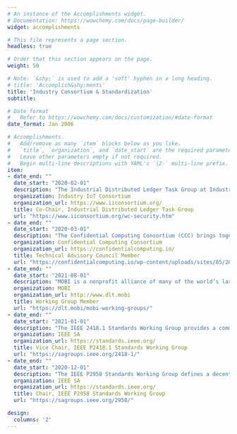```yaml
---
# An instance of the Accomplishments widget.
# Documentation: https://wowchemy.com/docs/page-builder/
widget: accomplishments

# This file represents a page section.
headless: true

# Order that this section appears on the page.
weight: 50

# Note: `&shy;` is used to add a 'soft' hyphen in a long heading.
# title: 'Accomplish&shy;ments'
title: 'Industry Consortium & Standardization'
subtitle:

# Date format
#   Refer to https://wowchemy.com/docs/customization/#date-format
date_format: Jan 2006

# Accomplishments.
#   Add/remove as many `item` blocks below as you like.
#   `title`, `organization`, and `date_start` are the required parameters.
#   Leave other parameters empty if not required.
#   Begin multi-line descriptions with YAML's `|2-` multi-line prefix.
item:
- date_end: ""
  date_start: "2020-02-01"
  description: "The Industrial Distributed Ledger Task Group at Industry IoT Consortium (IIC) is responsible for the creation, maintenance and adoption of technical documents addressing industrial distributed ledger technologies."
  organization: Industry IoT Consortium
  organization_url: https://www.iiconsortium.org/
  title: Co-Chair, Industrial Distributed Ledger Task Group
  url: "https://www.iiconsortium.org/wc-security.htm"
- date_end: ""
  date_start: "2020-03-01"
  description: "The Confidential Computing Consortium (CCC) brings together hardware vendors, cloud providers, and software developers to accelerate the adoption of Trusted Execution Environment (TEE) technologies and standards."
  organization: Confidential Computing Consortium
  organization_url: https://confidentialcomputing.io/
  title: Technical Advisory Council Member
  url: "https://confidentialcomputing.io/wp-content/uploads/sites/85/2019/12/CCC_Overview.pdf"
- date_end: ""
  date_start: "2021-08-01"
  description: "MOBI is a nonprofit alliance of many of the world’s largest vehicle manufacturers, along with many startups, NGOs, transit agencies, insurers, toll road providers, smart city leaders, and technology companies working to accelerate adoption and promote standards in blockchain, distributed ledgers, and related technologies."
  organization: MOBI
  organization_url: http://www.dlt.mobi
  title: Working Group Member
  url: "https://dlt.mobi/mobi-working-groups/"
- date_end: ""
  date_start: "2021-01-01"
  description: "The IEEE 2418.1 Standards Working Group provides a common framework for blockchain usage, implementation, and interaction with the Internet of Things (IoT). The framework addresses items such as security and privacy challenges with regards to Blockchain in IoT. Both permissioned IoT blockchain and permissionless IoT blockchain will be included in the framework."
  organization: IEEE SA
  organization_url: https://standards.ieee.org/
  title: Vice Chair, IEEE P2418.1 Standards Working Group
  url: "https://sagroups.ieee.org/2418-1/"
- date_end: ""
  date_start: "2020-12-01"
  description: "The IEEE P2958 Standards Working Group defines a decentralized identity and access management (IAM) framework for the Internet of Things (IoT) based on the emerging concepts such as decentralized identifiers (DIDs) and verifiable credentials (VCs). The framework addresses the integration of DIDs and VCs into the lifecycle of IoT devices as well as the decentralized IoT security services such as device authentication, data authorization and access control."
  organization: IEEE SA
  organization_url: https://standards.ieee.org/
  title: Chair, IEEE P2958 Standards Working Group
  url: "https://sagroups.ieee.org/2958/"

design:
  columns: '2' 
---
```

